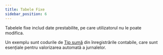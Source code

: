 ```yaml
---
title: Tabele Fixe
sidebar_position: 6
---
```


Tabelele fixe includ date prestabilite, pe care utilizatorul nu le poate modifica.

Un exemplu sunt codurile de [Tip sumă](/docs/configurations/tables/finance/ledger-records-templates/insert-ledger-records-templates) din înregistrările contabile, care sunt esențiale pentru valorizarea automată a jurnalelor.






